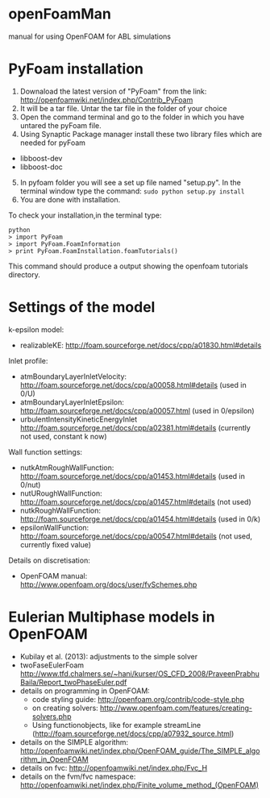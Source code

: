 openFoamMan
===========

manual for using OpenFOAM for ABL simulations

PyFoam installation
=====

1. Downaload the latest version of "PyFoam" from the link: http://openfoamwiki.net/index.php/Contrib_PyFoam
2. It will be a tar file. Untar the tar file in the folder of your choice
3. Open the command terminal and go to the folder in which you have untared the pyFoam file.
4. Using Synaptic Package manager install these two library files which are needed for pyFoam
  * libboost-dev
  * libboost-doc
5. In pyfoam folder you will see a set up file named "setup.py". In the terminal window type the command: ```sudo python setup.py install```
6. You are done with installation.

To check your installation,in the terminal type:
  ```
  python
  > import PyFoam
  > import PyFoam.FoamInformation
  > print PyFoam.FoamInstallation.foamTutorials()
  ```

This command should produce a output showing the openfoam tutorials directory.

Settings of the model
====================

k-epsilon model:

* realizableKE: http://foam.sourceforge.net/docs/cpp/a01830.html#details

Inlet profile: 

* atmBoundaryLayerInletVelocity: http://foam.sourceforge.net/docs/cpp/a00058.html#details (used in 0/U)
* atmBoundaryLayerInletEpsilon: http://foam.sourceforge.net/docs/cpp/a00057.html (used in 0/epsilon)
* urbulentIntensityKineticEnergyInlet http://foam.sourceforge.net/docs/cpp/a02381.html#details (currently not used, constant k now)

Wall function settings: 

* nutkAtmRoughWallFunction: http://foam.sourceforge.net/docs/cpp/a01453.html#details (used in 0/nut)
* nutURoughWallFunction: http://foam.sourceforge.net/docs/cpp/a01457.html#details (not used)
* nutkRoughWallFunction: http://foam.sourceforge.net/docs/cpp/a01454.html#details (used in 0/k)
* epsilonWallFunction: http://foam.sourceforge.net/docs/cpp/a00547.html#details (not used, currently fixed value)

Details on discretisation:

* OpenFOAM manual: http://www.openfoam.org/docs/user/fvSchemes.php

Eulerian Multiphase models in OpenFOAM
======================================

* Kubilay et al. (2013): adjustments to the simple solver
* twoFaseEulerFoam http://www.tfd.chalmers.se/~hani/kurser/OS_CFD_2008/PraveenPrabhuBaila/Report_twoPhaseEuler.pdf
* details on programming in OpenFOAM:
   * code styling guide: http://openfoam.org/contrib/code-style.php
   * on creating solvers: http://www.openfoam.com/features/creating-solvers.php
   * Using functionobjects, like for example streamLine (http://foam.sourceforge.net/docs/cpp/a07932_source.html)
* details on the SIMPLE algorithm: http://openfoamwiki.net/index.php/OpenFOAM_guide/The_SIMPLE_algorithm_in_OpenFOAM
* details on fvc: http://openfoamwiki.net/index.php/Fvc_H
* details on the fvm/fvc namespace: http://openfoamwiki.net/index.php/Finite_volume_method_(OpenFOAM)
